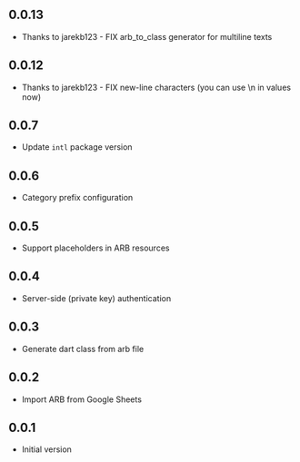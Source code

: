 ## 0.0.13

- Thanks to jarekb123 - FIX arb_to_class generator for multiline texts
## 0.0.12

- Thanks to jarekb123 - FIX new-line characters (you can use \n in values now)

## 0.0.7

- Update `intl` package version

## 0.0.6

- Category prefix configuration

## 0.0.5

- Support placeholders in ARB resources

## 0.0.4

- Server-side (private key) authentication

## 0.0.3

- Generate dart class from arb file

## 0.0.2

- Import ARB from Google Sheets

## 0.0.1

- Initial version
